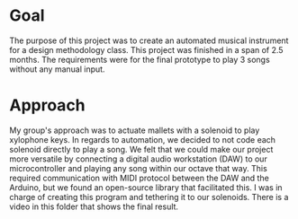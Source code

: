 # Goal
The purpose of this project was to create an automated musical instrument for a design methodology class. This project was finished in a span of 2.5 months. The requirements were for the final prototype to play 3 songs without any manual input.

# Approach
My group's approach was to actuate mallets with a solenoid to play xylophone keys. In regards to automation, we decided to not code each solenoid directly to play a song. We felt that we could make our project more versatile by connecting a digital audio workstation (DAW) to our microcontroller and playing any song within our octave that way. This required communication with MIDI protocol between the DAW and the Arduino, but we found an open-source library that facilitated this. I was in charge of creating this program and tethering it to our solenoids. There is a video in this folder that shows the final result.
